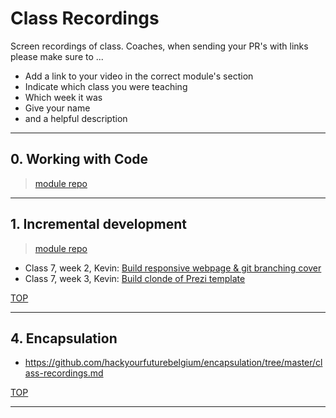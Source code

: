 # Class Recordings

Screen recordings of class.  Coaches, when sending your PR's with links please make sure to ...

* Add a link to your video in the correct module's section
* Indicate which class you were teaching
* Which week it was
* Give your name
* and a helpful description


---

## 0. Working with Code

> [module repo](https://github.com/hackyourfuturebelgium/working-with-code)

---

## 1. Incremental development

> [module repo](https://github.com/hackyourfuturebelgium/incremental-development)

* Class 7, week 2, Kevin: [Build responsive webpage & git branching cover](https://youtu.be/zjivncbwHSg)
* Class 7, week 3, Kevin: [Build clonde of Prezi template](https://youtu.be/Lvppty5I6wA)

[TOP](#class-recordings)

---

## 4. Encapsulation

* https://github.com/hackyourfuturebelgium/encapsulation/tree/master/class-recordings.md

[TOP](#class-recordings)

---


